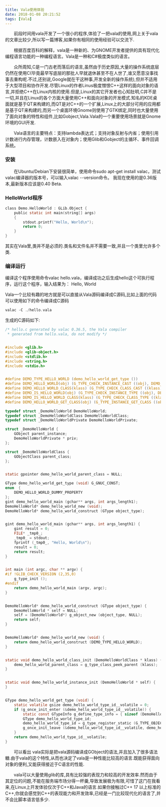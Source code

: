 ```yaml
---
title: Vala使用体验
date: 2018-01-08 20:21:52
tags: [Vala]
---
```


  前段时间用vala开发了一个很小的程序,体验了一把vala的使用,网上关于vala的文章比较少,所以写一篇博客,如果你有相同的使用经验可以交流下.

   根据百度百科的解释，vala是一种新的、为GNOME开发者提供的具有现代化编程语言功能的一种编程语言。Vala是一种和C#极度类似的语言。

    众所周知,C是一门古老而落后的语言,虽然由于历史原因,大量的操作系统底层仍然在使用C(毕竟最早写底层的那批人早就退休甚至不在人世了,谁又愿意没事找事去重构呢.不过,还别说,Google就在干这种事,开发全新的操作系统),但并不适用于大型项目和协作开发.尽管Linux的作者Linus极度憎恨C++这样的面向对象的语言,并拒绝C++在Linux内核的使用.但是,Linux的其它开发者也心知肚明,C并不是一切,并且在Linux的各个方面大量使用C++和面向对象的开发模式.知名的KDE桌面就是基于QT来构建的,而QT是对C++的一个扩展,Linux上的大部分可用的应用都是基于QT来构建的,而另一个桌面环境Gnome则使用了GTK绑定,同时也大量使用了面向对象的特性和组件,比如Gobject,Vala.Vala的一个重要使用场景就是Gnome环境的GUI开发.

    Vala语言的主要特点：支持lambda表达式；支持对象反射与内省；使用引用计数进行内存管理，计数嵌入在对象内；使用Glib和Gobject的主循环、事件回调系统。

### 安装
  在Ubuntu/Debian下安装很简单，使用命令sudo apt-get install valac，测试valac编译器的版本号，可以输入valac --version命令。
我现在使用的是0.36版本,最新版本应该是0.40 Beta.

### HelloWorld程序
```c
class Demo.HelloWorld : GLib.Object {
	public static int main(string[] args)
	{
		stdout.printf("Hello, World\n");
		return 0;
	}
}
```
其实在Vala里,类并不是必须的.类名和文件名并不需要一致,并且一个类里允许多个类.
### 编译运行
编译这个程序使用命令valac hello.vala，编译成功之后生成hello这个可执行程序，运行这个程序，输入结果为：
Hello, World

Vala一个比较有趣的地方就是可以直接从Vala源码编译成C源码,比如上面的代码可以使用如下的命令编译成C源码
```c
valac -C ./hello.vala
```
生成的C源码如下:
```c
/* hello.c generated by valac 0.36.5, the Vala compiler
 * generated from hello.vala, do not modify */


#include <glib.h>
#include <glib-object.h>
#include <stdlib.h>
#include <string.h>
#include <stdio.h>


#define DEMO_TYPE_HELLO_WORLD (demo_hello_world_get_type ())
#define DEMO_HELLO_WORLD(obj) (G_TYPE_CHECK_INSTANCE_CAST ((obj), DEMO_TYPE_HELLO_WORLD, DemoHelloWorld))
#define DEMO_HELLO_WORLD_CLASS(klass) (G_TYPE_CHECK_CLASS_CAST ((klass), DEMO_TYPE_HELLO_WORLD, DemoHelloWorldClass))
#define DEMO_IS_HELLO_WORLD(obj) (G_TYPE_CHECK_INSTANCE_TYPE ((obj), DEMO_TYPE_HELLO_WORLD))
#define DEMO_IS_HELLO_WORLD_CLASS(klass) (G_TYPE_CHECK_CLASS_TYPE ((klass), DEMO_TYPE_HELLO_WORLD))
#define DEMO_HELLO_WORLD_GET_CLASS(obj) (G_TYPE_INSTANCE_GET_CLASS ((obj), DEMO_TYPE_HELLO_WORLD, DemoHelloWorldClass))

typedef struct _DemoHelloWorld DemoHelloWorld;
typedef struct _DemoHelloWorldClass DemoHelloWorldClass;
typedef struct _DemoHelloWorldPrivate DemoHelloWorldPrivate;

struct _DemoHelloWorld {
	GObject parent_instance;
	DemoHelloWorldPrivate * priv;
};

struct _DemoHelloWorldClass {
	GObjectClass parent_class;
};


static gpointer demo_hello_world_parent_class = NULL;

GType demo_hello_world_get_type (void) G_GNUC_CONST;
enum  {
	DEMO_HELLO_WORLD_DUMMY_PROPERTY
};
gint demo_hello_world_main (gchar** args, int args_length1);
DemoHelloWorld* demo_hello_world_new (void);
DemoHelloWorld* demo_hello_world_construct (GType object_type);


gint demo_hello_world_main (gchar** args, int args_length1) {
	gint result = 0;
	FILE* _tmp0_;
	_tmp0_ = stdout;
	fprintf (_tmp0_, "Hello, World\n");
	result = 0;
	return result;
}


int main (int argc, char ** argv) {
#if !GLIB_CHECK_VERSION (2,35,0)
	g_type_init ();
#endif
	return demo_hello_world_main (argv, argc);
}


DemoHelloWorld* demo_hello_world_construct (GType object_type) {
	DemoHelloWorld * self = NULL;
	self = (DemoHelloWorld*) g_object_new (object_type, NULL);
	return self;
}


DemoHelloWorld* demo_hello_world_new (void) {
	return demo_hello_world_construct (DEMO_TYPE_HELLO_WORLD);
}


static void demo_hello_world_class_init (DemoHelloWorldClass * klass) {
	demo_hello_world_parent_class = g_type_class_peek_parent (klass);
}


static void demo_hello_world_instance_init (DemoHelloWorld * self) {
}


GType demo_hello_world_get_type (void) {
	static volatile gsize demo_hello_world_type_id__volatile = 0;
	if (g_once_init_enter (&demo_hello_world_type_id__volatile)) {
		static const GTypeInfo g_define_type_info = { sizeof (DemoHelloWorldClass), (GBaseInitFunc) NULL, (GBaseFinalizeFunc) NULL, (GClassInitFunc) demo_hello_world_class_init, (GClassFinalizeFunc) NULL, NULL, sizeof (DemoHelloWorld), 0, (GInstanceInitFunc) demo_hello_world_instance_init, NULL };
		GType demo_hello_world_type_id;
		demo_hello_world_type_id = g_type_register_static (G_TYPE_OBJECT, "DemoHelloWorld", &g_define_type_info, 0);
		g_once_init_leave (&demo_hello_world_type_id__volatile, demo_hello_world_type_id);
	}
	return demo_hello_world_type_id__volatile;
}
```
  可以看出 vala实际是把vala源码编译成GObject的语法,并且加入了很多语法糖.由于vala的这个特性,从而也决定了vala是一种性能比较高的语言.既能获得面向对象的便利,又能获得接近于C语言的性能.

  vala可以大量使用glib的库,具有比较强的表现力和较高的开发效率.然而由于其定位的问题,不能在服务端市场分得一杯羹,导致发展极为有限,可惜了这门在我看来,在Linux上开发体验仅次于C++和Java的语言.如果你接触过C++ 17 以上标准的C++,你就会感觉到C++的表现能力和开发效率,已经是一门比较现代化的语言了,并不会比脚本语言低多少.
